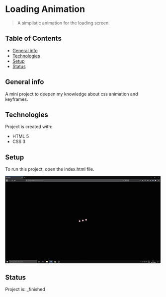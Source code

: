 # Loading Animation
> A simplistic animation for the loading screen.

## Table of Contents
* [General info](#general-info)
* [Technologies](#technologies)
* [Setup](#setup)
* [Status](#status)

## General info
A mini project to deepen my knowledge about css animation and keyframes.
	
## Technologies
Project is created with:
* HTML 5
* CSS 3
	
## Setup
To run this project, open the index.html file.

![demo](/demo/loadingAnimation.gif)

## Status
Project is:  _finished
